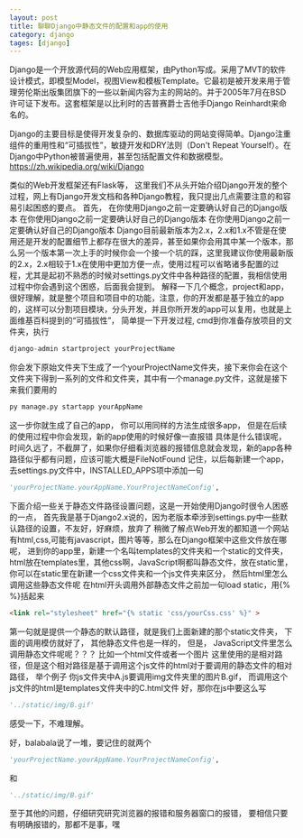 ```yaml
---
layout: post
title: 聊聊Django中静态文件的配置和app的使用
category: django
tages: [django]
---
```

Django是一个开放源代码的Web应用框架，由Python写成。采用了MVT的软件设计模式，即模型Model，视图View和模板Template。它最初是被开发来用于管理劳伦斯出版集团旗下的一些以新闻内容为主的网站的。并于2005年7月在BSD许可证下发布。这套框架是以比利时的吉普赛爵士吉他手Django Reinhardt来命名的。

Django的主要目标是使得开发复杂的、数据库驱动的网站变得简单。Django注重组件的重用性和“可插拔性”，敏捷开发和DRY法则（Don't Repeat Yourself）。在Django中Python被普遍使用，甚至包括配置文件和数据模型。<https://zh.wikipedia.org/wiki/Django>

类似的Web开发框架还有Flask等，
这里我们不从头开始介绍Django开发的整个过程，网上有Django开发文档和各种Django教程，我只提出几点需要注意的和容易引起困惑的要点。
首先，
在你使用Django之前一定要确认好自己的Django版本
在你使用Django之前一定要确认好自己的Django版本
在你使用Django之前一定要确认好自己的Django版本
Django目前最新版本为2.x，2.x和1.x不管是在使用还是开发的配置细节上都存在很大的差异，甚至如果你会用其中某一个版本，那么另一个版本第一次上手的时候你会一个接一个坑的踩，这里我建议你使用最新版的2.x，2.x相较于1.x在使用中更加方便一点，使用过程可以省略诸多配置的过程，尤其是起初不熟悉的时候对settings.py文件中各种路径的配置，我相信使用过程中你会遇到这个困惑，后面我会提到。
解释一下几个概念，project和app，很好理解，就是整个项目和项目中的功能，注意，你的开发都是基于独立的app的，这样可以分割项目模块，分头开发，并且你所开发的app可以复用，也就是上面维基百科提到的“可插拔性”，
简单提一下开发过程,
cmd到你准备存放项目的文件夹，执行
```python
django-admin startproject yourProjectName
```
你会发下原始文件夹下生成了一个yourProjectName文件夹，接下来你会在这个文件夹下得到一系列的文件和文件夹，其中有一个manage.py文件，这就是接下来我们要用的
```python
py manage.py startapp yourAppName
```
这一步你就生成了自己的app，
你可以用同样的方法生成很多app，
但是在后续的使用过程中你会发现，新的app使用的时候好像一直报错
具体是什么错误呢，
时间久远了，不截屏了，如果你仔细看浏览器的报错信息就会发现，新的app各种路径似乎都有问题，应该可能大概是FileNotFound
记住，以后每新建一个app，去settings.py文件中，INSTALLED_APPS项中添加一句
```python
'yourProjectName.yourAppName.YourProjectNameConfig',
```

下面介绍一些关于静态文件路径设置问题，这是一开始使用Django时很令人困惑的一点，
首先我是基于Django2.x说的，因为老版本牵涉到settings.py中一些默认路径的设置，不友好，好麻烦，放弃了
稍微了解点Web开发的都知道一个网站有html,css,可能有javascript，图片等等，那么在Django框架中这些文件放在哪呢，
进到你的app里，新建一个名叫templates的文件夹和一个static的文件夹，
html放在templates里，其他css啊，JavaScript啊都叫静态文件，放在static里，你可以在static里在新建一个css文件夹和一个js文件夹来区分，
然后html里怎么调用这些静态文件呢
在html开头调用外部静态文件之前加一句load static，用{%  %}括起来
```html
<link rel="stylesheet" href="{% static 'css/yourCss.css' %}" >
```
第一句就是提供一个静态的默认路径，就是我们上面新建的那个static文件夹，
下面的调用模仿就好了，
其他静态文件也是一样的，
但是，
JavaScript文件里怎么调用静态文件呢呢？？？
比如一个html文件或者一个图片
这里使用的是相对路径，但是这个相对路径是基于调用这个js文件的html对于要调用的静态文件的相对路径，
举个例子
你js文件夹中A.js要调用img文件夹里的图片B.gif，
而调用这个js文件的html是templates文件夹中的C.html文件
好，那你在js中要这么写
```python
'../static/img/B.gif'
```
感受一下，不难理解。

好，balabala说了一堆，要记住的就两个
```python
'yourProjectName.yourAppName.YourProjectNameConfig',
```
和
```python
'../static/img/B.gif'
```
至于其他的问题，仔细研究研究浏览器的报错和服务器窗口的报错，
要相信只要有明确报错的，那都不是事，嘿